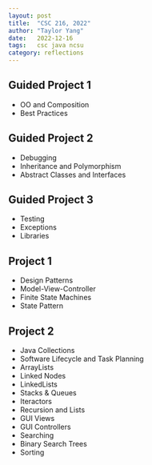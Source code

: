 ```yaml
---
layout: post
title:  "CSC 216, 2022"
author: "Taylor Yang"
date:   2022-12-16
tags: 	csc java ncsu
category: reflections
---
```


## Guided Project 1
- OO and Composition
- Best Practices

## Guided Project 2
- Debugging
- Inheritance and Polymorphism
- Abstract Classes and Interfaces

## Guided Project 3
- Testing
- Exceptions
- Libraries

## Project 1
- Design Patterns
- Model-View-Controller
- Finite State Machines
- State Pattern

## Project 2


- Java Collections
- Software Lifecycle and Task Planning
- ArrayLists
- Linked Nodes
- LinkedLists
- Stacks & Queues
- Iteractors
- Recursion and Lists
- GUI Views
- GUI Controllers
- Searching
- Binary Search Trees
- Sorting